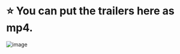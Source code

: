 # ⭐ You can put the trailers here as mp4.
![image](https://github.com/user-attachments/assets/53b9accd-e57f-47f5-9064-a1d5c0c50e4f)
